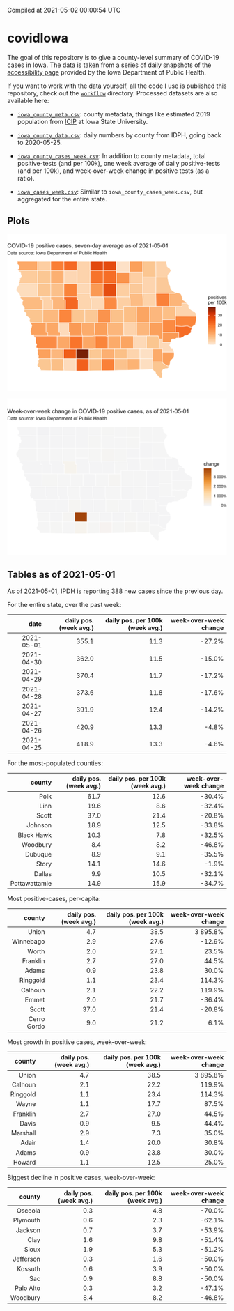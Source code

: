 Compiled at 2021-05-02 00:00:54 UTC

<!-- README.md is generated from README.Rmd. Please edit that file -->

# covidIowa

<!-- badges: start -->

<!-- badges: end -->

The goal of this repository is to give a county-level summary of
COVID-19 cases in Iowa. The data is taken from a series of daily
snapshots of the [accessibility
page](https://coronavirus.iowa.gov/pages/access) provided by the Iowa
Department of Public Health.

If you want to work with the data yourself, all the code I use is
published this repository, check out the [`workflow`](workflow)
directory. Processed datasets are also available here:

  - [`iowa_county_meta.csv`](https://raw.githubusercontent.com/ijlyttle/covidIowa/master/workflow/data/99-publish/iowa_county_meta.csv):
    county metadata, things like estimated 2019 population from
    [ICIP](https://www.icip.iastate.edu/tables/population/counties-estimates)
    at Iowa State University.

  - [`iowa_county_data.csv`](https://raw.githubusercontent.com/ijlyttle/covidIowa/master/workflow/data/99-publish/iowa_county_data.csv):
    daily numbers by county from IDPH, going back to 2020-05-25.

  - [`iowa_county_cases_week.csv`](https://raw.githubusercontent.com/ijlyttle/covidIowa/master/workflow/data/99-publish/iowa_county_data.csv):
    In addition to county metadata, total positive-tests (and per 100k),
    one week average of daily positive-tests (and per 100k), and
    week-over-week change in positive tests (as a ratio).

  - [`iowa_cases_week.csv`](https://raw.githubusercontent.com/ijlyttle/covidIowa/master/workflow/data/99-publish/iowa_cases_week.csv):
    Similar to `iowa_county_cases_week.csv`, but aggregated for the
    entire state.

## Plots

![](workflow/data/99-publish/iowa_cases.png)

![](workflow/data/99-publish/iowa_change.png)

## Tables as of 2021-05-01

As of 2021-05-01, IPDH is reporting 388 new cases since the previous
day.

For the entire state, over the past week:

|       date | daily pos. (week avg.) | daily pos. per 100k (week avg.) | week-over-week change |
| ---------: | ---------------------: | ------------------------------: | --------------------: |
| 2021-05-01 |                  355.1 |                            11.3 |               \-27.2% |
| 2021-04-30 |                  362.0 |                            11.5 |               \-15.0% |
| 2021-04-29 |                  370.4 |                            11.7 |               \-17.2% |
| 2021-04-28 |                  373.6 |                            11.8 |               \-17.6% |
| 2021-04-27 |                  391.9 |                            12.4 |               \-14.2% |
| 2021-04-26 |                  420.9 |                            13.3 |                \-4.8% |
| 2021-04-25 |                  418.9 |                            13.3 |                \-4.6% |

For the most-populated counties:

|        county | daily pos. (week avg.) | daily pos. per 100k (week avg.) | week-over-week change |
| ------------: | ---------------------: | ------------------------------: | --------------------: |
|          Polk |                   61.7 |                            12.6 |               \-30.4% |
|          Linn |                   19.6 |                             8.6 |               \-32.4% |
|         Scott |                   37.0 |                            21.4 |               \-20.8% |
|       Johnson |                   18.9 |                            12.5 |               \-33.8% |
|    Black Hawk |                   10.3 |                             7.8 |               \-32.5% |
|      Woodbury |                    8.4 |                             8.2 |               \-46.8% |
|       Dubuque |                    8.9 |                             9.1 |               \-35.5% |
|         Story |                   14.1 |                            14.6 |                \-1.9% |
|        Dallas |                    9.9 |                            10.5 |               \-32.1% |
| Pottawattamie |                   14.9 |                            15.9 |               \-34.7% |

Most positive-cases, per-capita:

|      county | daily pos. (week avg.) | daily pos. per 100k (week avg.) | week-over-week change |
| ----------: | ---------------------: | ------------------------------: | --------------------: |
|       Union |                    4.7 |                            38.5 |              3 895.8% |
|   Winnebago |                    2.9 |                            27.6 |               \-12.9% |
|       Worth |                    2.0 |                            27.1 |                 23.5% |
|    Franklin |                    2.7 |                            27.0 |                 44.5% |
|       Adams |                    0.9 |                            23.8 |                 30.0% |
|    Ringgold |                    1.1 |                            23.4 |                114.3% |
|     Calhoun |                    2.1 |                            22.2 |                119.9% |
|       Emmet |                    2.0 |                            21.7 |               \-36.4% |
|       Scott |                   37.0 |                            21.4 |               \-20.8% |
| Cerro Gordo |                    9.0 |                            21.2 |                  6.1% |

Most growth in positive cases, week-over-week:

|   county | daily pos. (week avg.) | daily pos. per 100k (week avg.) | week-over-week change |
| -------: | ---------------------: | ------------------------------: | --------------------: |
|    Union |                    4.7 |                            38.5 |              3 895.8% |
|  Calhoun |                    2.1 |                            22.2 |                119.9% |
| Ringgold |                    1.1 |                            23.4 |                114.3% |
|    Wayne |                    1.1 |                            17.7 |                 87.5% |
| Franklin |                    2.7 |                            27.0 |                 44.5% |
|    Davis |                    0.9 |                             9.5 |                 44.4% |
| Marshall |                    2.9 |                             7.3 |                 35.0% |
|    Adair |                    1.4 |                            20.0 |                 30.8% |
|    Adams |                    0.9 |                            23.8 |                 30.0% |
|   Howard |                    1.1 |                            12.5 |                 25.0% |

Biggest decline in positive cases, week-over-week:

|    county | daily pos. (week avg.) | daily pos. per 100k (week avg.) | week-over-week change |
| --------: | ---------------------: | ------------------------------: | --------------------: |
|   Osceola |                    0.3 |                             4.8 |               \-70.0% |
|  Plymouth |                    0.6 |                             2.3 |               \-62.1% |
|   Jackson |                    0.7 |                             3.7 |               \-53.9% |
|      Clay |                    1.6 |                             9.8 |               \-51.4% |
|     Sioux |                    1.9 |                             5.3 |               \-51.2% |
| Jefferson |                    0.3 |                             1.6 |               \-50.0% |
|   Kossuth |                    0.6 |                             3.9 |               \-50.0% |
|       Sac |                    0.9 |                             8.8 |               \-50.0% |
| Palo Alto |                    0.3 |                             3.2 |               \-47.1% |
|  Woodbury |                    8.4 |                             8.2 |               \-46.8% |
